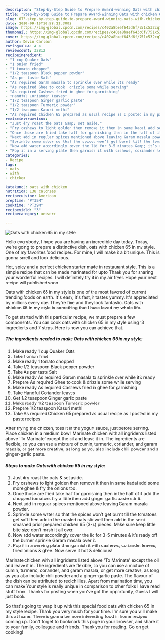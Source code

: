 ```yaml
---
description: "Step-by-Step Guide to Prepare Award-winning Oats with chicken 65 in my style"
title: "Step-by-Step Guide to Prepare Award-winning Oats with chicken 65 in my style"
slug: 677-step-by-step-guide-to-prepare-award-winning-oats-with-chicken-65-in-my-style
date: 2020-09-15T10:58:21.309Z
image: https://img-global.cpcdn.com/recipes/c402a8baef643d6f/751x532cq70/oats-with-chicken-65-in-my-style-recipe-main-photo.jpg
thumbnail: https://img-global.cpcdn.com/recipes/c402a8baef643d6f/751x532cq70/oats-with-chicken-65-in-my-style-recipe-main-photo.jpg
cover: https://img-global.cpcdn.com/recipes/c402a8baef643d6f/751x532cq70/oats-with-chicken-65-in-my-style-recipe-main-photo.jpg
author: Kevin Carlson
ratingvalue: 4.4
reviewcount: 32812
recipeingredient:
- "1 cup Quaker Oats"
- "1 onion fried"
- "1 tomato chopped"
- "1/2 teaspoon Black pepper powder"
- "As per taste Salt"
- "As required Garam masala to sprinkle over while its ready"
- "As required Ghee to cook  drizzle some while serving"
- "As required Cashews fried in ghee for garnishing"
- "Handful Coriander leaves"
- "1/2 teaspoon Ginger garlic paste"
- "1/2 teaspoon Turmeric powder"
- "1/2 teaspoon Kasuri methi"
- "As required Chicken 65 prepared as usual recipe as I posted in my paste recipes"
recipeinstructions:
- "Just dry roast the oats &amp; set aside."
- "Fry cashews to light golden then remove it then in same kadai add some more ghee &amp; fry the onions too."
- "Once those are fried take half for garnishing then in the half of it add the chopped tomatoes fry a little then add ginger garlic paste stir it."
- "Next add in regular spices mentioned above leaving Garam masala powder."
- "Sprinkle some water so that the spices won’t get burnt till the tomatoes get soft then add in the roasted oats stir well then add in the semi smashed prior prepared chicken 65 (3-4) pieces. Make sure keep little bite size don’t mash it all over."
- "Now add water accordingly cover the lid for 3-5 minutes &amp; it’s ready off the burner sprinkle Garam masala over it."
- "Pop it in a serving plate then garnish it with cashews, coriander leaves, fried onions &amp; ghee. Now serve it hot &amp; delicious!"
categories:
- Recipe
tags:
- oats
- with
- chicken

katakunci: oats with chicken 
nutrition: 138 calories
recipecuisine: American
preptime: "PT35M"
cooktime: "PT39M"
recipeyield: "3"
recipecategory: Dessert

---
```



![Oats with chicken 65 in my style](https://img-global.cpcdn.com/recipes/c402a8baef643d6f/751x532cq70/oats-with-chicken-65-in-my-style-recipe-main-photo.jpg)

Hello everybody, I hope you are having an incredible day today. Today, we're going to prepare a distinctive dish, oats with chicken 65 in my style. One of my favorites food recipes. For mine, I will make it a bit unique. This is gonna smell and look delicious.

Hot, spicy and a perfect chicken starter made in restaurant style. This is a simple recipe that can be made marinated for upto Thank you for sharing your wonderful recipes. I will definitely try it in my air fryer. Hope your next recipe will published soon.

Oats with chicken 65 in my style is one of the most favored of current trending foods on earth. It's easy, it's fast, it tastes yummy. It's appreciated by millions every day. They're fine and they look fantastic. Oats with chicken 65 in my style is something that I have loved my whole life.


To get started with this particular recipe, we must prepare a few components. You can cook oats with chicken 65 in my style using 13 ingredients and 7 steps. Here is how you can achieve that.

<!--inarticleads1-->

##### The ingredients needed to make Oats with chicken 65 in my style:

1. Make ready 1 cup Quaker Oats
1. Take 1 onion fried
1. Make ready 1 tomato chopped
1. Take 1/2 teaspoon Black pepper powder
1. Take As per taste Salt
1. Make ready As required Garam masala to sprinkle over while it’s ready
1. Prepare As required Ghee to cook &amp; drizzle some while serving
1. Make ready As required Cashews fried in ghee for garnishing
1. Take Handful Coriander leaves
1. Get 1/2 teaspoon Ginger garlic paste
1. Make ready 1/2 teaspoon Turmeric powder
1. Prepare 1/2 teaspoon Kasuri methi
1. Take As required Chicken 65 prepared as usual recipe as I posted in my paste recipes


After frying the chicken, toss it in the yogurt sauce, just before serving. Place chicken in a medium bowl. Marinate chicken with all ingridents listed above &#39;To Marinate&#39; except the oil and leave it in. The ingredients are flexible, so you can use a mixture of cumin, turmeric, coriander, and garam masala, or get more creative, as long as you also include chili powder and a ginger-garlic paste. 

<!--inarticleads2-->

##### Steps to make Oats with chicken 65 in my style:

1. Just dry roast the oats &amp; set aside.
1. Fry cashews to light golden then remove it then in same kadai add some more ghee &amp; fry the onions too.
1. Once those are fried take half for garnishing then in the half of it add the chopped tomatoes fry a little then add ginger garlic paste stir it.
1. Next add in regular spices mentioned above leaving Garam masala powder.
1. Sprinkle some water so that the spices won’t get burnt till the tomatoes get soft then add in the roasted oats stir well then add in the semi smashed prior prepared chicken 65 (3-4) pieces. Make sure keep little bite size don’t mash it all over.
1. Now add water accordingly cover the lid for 3-5 minutes &amp; it’s ready off the burner sprinkle Garam masala over it.
1. Pop it in a serving plate then garnish it with cashews, coriander leaves, fried onions &amp; ghee. Now serve it hot &amp; delicious!


Marinate chicken with all ingridents listed above &#39;To Marinate&#39; except the oil and leave it in. The ingredients are flexible, so you can use a mixture of cumin, turmeric, coriander, and garam masala, or get more creative, as long as you also include chili powder and a ginger-garlic paste. The flavour of the dish can be attributed to red chillies. Apart from marination time, you can make Your style is really unique in comparison to other folks I have read stuff from. Thanks for posting when you&#39;ve got the opportunity, Guess I will just book. 

So that's going to wrap it up with this special food oats with chicken 65 in my style recipe. Thank you very much for your time. I'm sure you will make this at home. There is gonna be more interesting food in home recipes coming up. Don't forget to bookmark this page in your browser, and share it to your family, colleague and friends. Thank you for reading. Go on get cooking!
